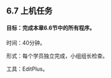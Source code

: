 ## 6.7  上机任务


#### 目标：完成本章6.6节中的所有程序。

 


时间：40分钟。

 

形式：每个学员独立完成，小组组长检查。

 


工具：EditPlus。

 

 

 



